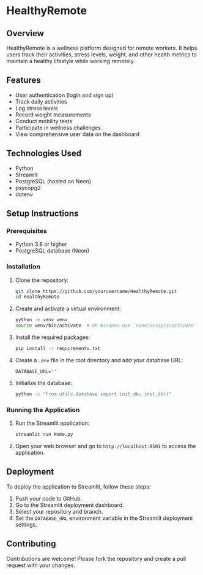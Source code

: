 # HealthyRemote

## Overview
HealthyRemote is a wellness platform designed for remote workers. It helps users track their activities, stress levels, weight, and other health metrics to maintain a healthy lifestyle while working remotely.

## Features
- User authentication (login and sign up)
- Track daily activities
- Log stress levels
- Record weight measurements
- Conduct mobility tests
- Participate in wellness challenges
- View comprehensive user data on the dashboard

## Technologies Used
- Python
- Streamlit
- PostgreSQL (hosted on Neon)
- psycopg2
- dotenv

## Setup Instructions

### Prerequisites
- Python 3.8 or higher
- PostgreSQL database (Neon)

### Installation
1. Clone the repository:
   ```sh
   git clone https://github.com/yourusername/HealthyRemote.git
   cd HealthyRemote
   ```

2. Create and activate a virtual environment:
   ```sh
   python -m venv venv
   source venv/bin/activate  # On Windows use `venv\Scripts\activate`
   ```

3. Install the required packages:
   ```sh
   pip install -r requirements.txt
   ```

4. Create a `.env` file in the root directory and add your database URL:
   ```properties
   DATABASE_URL=''
   ```

5. Initialize the database:
   ```sh
   python -c "from utils.database import init_db; init_db()"
   ```

### Running the Application
1. Run the Streamlit application:
   ```sh
   streamlit run Home.py
   ```

2. Open your web browser and go to `http://localhost:8501` to access the application.

## Deployment
To deploy the application to Streamlit, follow these steps:
1. Push your code to GitHub.
2. Go to the Streamlit deployment dashboard.
3. Select your repository and branch.
4. Set the `DATABASE_URL` environment variable in the Streamlit deployment settings.

## Contributing
Contributions are welcome! Please fork the repository and create a pull request with your changes.